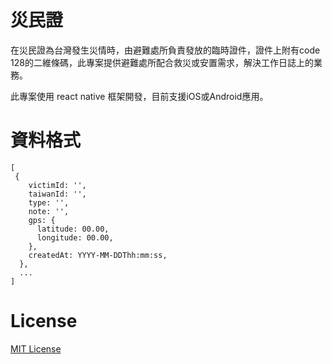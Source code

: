 # 災民證

在災民證為台灣發生災情時，由避難處所負責發放的臨時證件，證件上附有code 128的二維條碼，此專案提供避難處所配合救災或安置需求，解決工作日誌上的業務。

此專案使用 react native 框架開發，目前支援iOS或Android應用。

# 資料格式
```
[
 {
    victimId: '',
    taiwanId: '',
    type: '',
    note: '',
    gps: {
      latitude: 00.00,
      longitude: 00.00,
    },
    createdAt: YYYY-MM-DDThh:mm:ss,
  },
  ...
]
```

# License

[MIT License](https://opensource.org/licenses/MIT)

